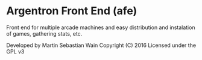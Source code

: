 # Argentron Front End (afe)
Front end for multiple arcade machines and easy distribution and instalation of games, gathering stats, etc.

Developed by Martin Sebastian Wain
Copyright (C) 2016
Licensed under the GPL v3
